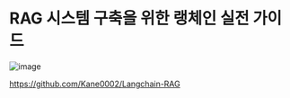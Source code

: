 # RAG 시스템 구축을 위한 랭체인 실전 가이드

![image](https://github.com/user-attachments/assets/3e557946-a51f-4614-81e0-c421882dada1)

https://github.com/Kane0002/Langchain-RAG
